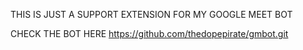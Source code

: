 THIS IS JUST A SUPPORT EXTENSION FOR MY GOOGLE MEET BOT

CHECK THE BOT HERE https://github.com/thedopepirate/gmbot.git
